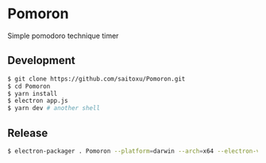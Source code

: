 # Pomoron

Simple pomodoro technique timer

## Development

```sh
$ git clone https://github.com/saitoxu/Pomoron.git
$ cd Pomoron
$ yarn install
$ electron app.js
$ yarn dev # another shell
```

## Release

```sh
$ electron-packager . Pomoron --platform=darwin --arch=x64 --electron-version=1.6.10 --icon=src/img/icon.icns
```
